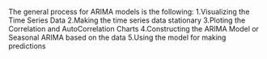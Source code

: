 The general process for ARIMA models is the following:
1.Visualizing the Time Series Data
2.Making the time series data stationary
3.Ploting the Correlation and AutoCorrelation Charts
4.Constructing the ARIMA Model or Seasonal ARIMA based on the data
5.Using the model for making predictions
